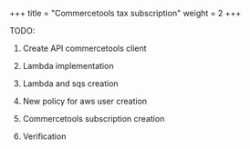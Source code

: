 +++
title = "Commercetools tax subscription"
weight = 2
+++

TODO:

1. Create API commercetools client

2. Lambda implementation

3. Lambda and sqs creation

4. New policy for aws user creation

5. Commercetools subscription creation

6. Verification



